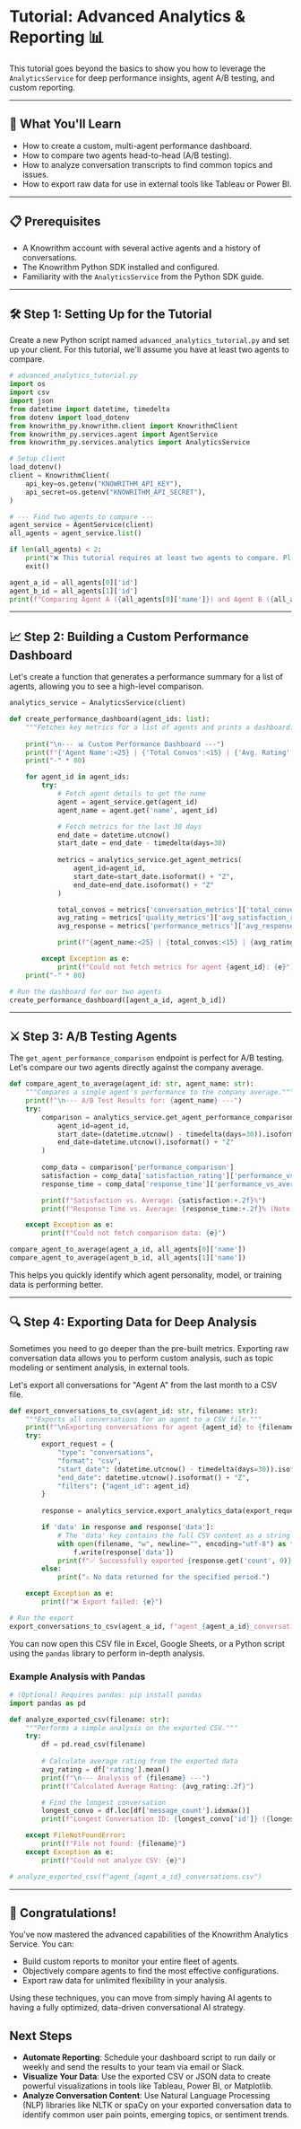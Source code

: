 # Tutorial: Advanced Analytics & Reporting 📊

This tutorial goes beyond the basics to show you how to leverage the `AnalyticsService` for deep performance insights, agent A/B testing, and custom reporting.

---

## 🎯 What You'll Learn

- How to create a custom, multi-agent performance dashboard.
- How to compare two agents head-to-head (A/B testing).
- How to analyze conversation transcripts to find common topics and issues.
- How to export raw data for use in external tools like Tableau or Power BI.

---

## 📋 Prerequisites

- A Knowrithm account with several active agents and a history of conversations.
- The Knowrithm Python SDK installed and configured.
- Familiarity with the `AnalyticsService` from the Python SDK guide.

---

## 🛠️ Step 1: Setting Up for the Tutorial

Create a new Python script named `advanced_analytics_tutorial.py` and set up your client. For this tutorial, we'll assume you have at least two agents to compare.

```python
# advanced_analytics_tutorial.py
import os
import csv
import json
from datetime import datetime, timedelta
from dotenv import load_dotenv
from knowrithm_py.knowrithm.client import KnowrithmClient
from knowrithm_py.services.agent import AgentService
from knowrithm_py.services.analytics import AnalyticsService

# Setup client
load_dotenv()
client = KnowrithmClient(
    api_key=os.getenv("KNOWRITHM_API_KEY"),
    api_secret=os.getenv("KNOWRITHM_API_SECRET"),
)

# --- Find two agents to compare ---
agent_service = AgentService(client)
all_agents = agent_service.list()

if len(all_agents) < 2:
    print("❌ This tutorial requires at least two agents to compare. Please create more agents.")
    exit()

agent_a_id = all_agents[0]['id']
agent_b_id = all_agents[1]['id']
print(f"Comparing Agent A ({all_agents[0]['name']}) and Agent B ({all_agents[1]['name']})")
```

---

## 📈 Step 2: Building a Custom Performance Dashboard

Let's create a function that generates a performance summary for a list of agents, allowing you to see a high-level comparison.

```python
analytics_service = AnalyticsService(client)

def create_performance_dashboard(agent_ids: list):
    """Fetches key metrics for a list of agents and prints a dashboard."""
    
    print("\n--- 📊 Custom Performance Dashboard ---")
    print(f"{'Agent Name':<25} | {'Total Convos':<15} | {'Avg. Rating':<15} | {'Avg. Response (s)':<20}")
    print("-" * 80)

    for agent_id in agent_ids:
        try:
            # Fetch agent details to get the name
            agent = agent_service.get(agent_id)
            agent_name = agent.get('name', agent_id)

            # Fetch metrics for the last 30 days
            end_date = datetime.utcnow()
            start_date = end_date - timedelta(days=30)
            
            metrics = analytics_service.get_agent_metrics(
                agent_id=agent_id,
                start_date=start_date.isoformat() + "Z",
                end_date=end_date.isoformat() + "Z"
            )

            total_convos = metrics['conversation_metrics']['total_conversations']
            avg_rating = metrics['quality_metrics']['avg_satisfaction_rating']
            avg_response = metrics['performance_metrics']['avg_response_time_seconds']

            print(f"{agent_name:<25} | {total_convos:<15} | {avg_rating:<15.2f} | {avg_response:<20.2f}")

        except Exception as e:
            print(f"Could not fetch metrics for agent {agent_id}: {e}")
    print("-" * 80)

# Run the dashboard for our two agents
create_performance_dashboard([agent_a_id, agent_b_id])
```

---

## ⚔️ Step 3: A/B Testing Agents

The `get_agent_performance_comparison` endpoint is perfect for A/B testing. Let's compare our two agents directly against the company average.

```python
def compare_agent_to_average(agent_id: str, agent_name: str):
    """Compares a single agent's performance to the company average."""
    print(f"\n--- A/B Test Results for: {agent_name} ---")
    try:
        comparison = analytics_service.get_agent_performance_comparison(
            agent_id=agent_id,
            start_date=(datetime.utcnow() - timedelta(days=30)).isoformat() + "Z",
            end_date=datetime.utcnow().isoformat() + "Z"
        )
        
        comp_data = comparison['performance_comparison']
        satisfaction = comp_data['satisfaction_rating']['performance_vs_average_percent']
        response_time = comp_data['response_time']['performance_vs_average_percent']

        print(f"Satisfaction vs. Average: {satisfaction:+.2f}%")
        print(f"Response Time vs. Average: {response_time:+.2f}% (Note: Negative is better)")

    except Exception as e:
        print(f"Could not fetch comparison data: {e}")

compare_agent_to_average(agent_a_id, all_agents[0]['name'])
compare_agent_to_average(agent_b_id, all_agents[1]['name'])
```

This helps you quickly identify which agent personality, model, or training data is performing better.

---

## 🔍 Step 4: Exporting Data for Deep Analysis

Sometimes you need to go deeper than the pre-built metrics. Exporting raw conversation data allows you to perform custom analysis, such as topic modeling or sentiment analysis, in external tools.

Let's export all conversations for "Agent A" from the last month to a CSV file.

```python
def export_conversations_to_csv(agent_id: str, filename: str):
    """Exports all conversations for an agent to a CSV file."""
    print(f"\nExporting conversations for agent {agent_id} to {filename}...")
    try:
        export_request = {
            "type": "conversations",
            "format": "csv",
            "start_date": (datetime.utcnow() - timedelta(days=30)).isoformat() + "Z",
            "end_date": datetime.utcnow().isoformat() + "Z",
            "filters": {"agent_id": agent_id}
        }
        
        response = analytics_service.export_analytics_data(export_request)

        if 'data' in response and response['data']:
            # The 'data' key contains the full CSV content as a string
            with open(filename, "w", newline="", encoding="utf-8") as f:
                f.write(response['data'])
            print(f"✅ Successfully exported {response.get('count', 0)} conversations.")
        else:
            print("⚠️ No data returned for the specified period.")

    except Exception as e:
        print(f"❌ Export failed: {e}")

# Run the export
export_conversations_to_csv(agent_a_id, f"agent_{agent_a_id}_conversations.csv")
```

You can now open this CSV file in Excel, Google Sheets, or a Python script using the `pandas` library to perform in-depth analysis.

### Example Analysis with Pandas

```python
# (Optional) Requires pandas: pip install pandas
import pandas as pd

def analyze_exported_csv(filename: str):
    """Performs a simple analysis on the exported CSV."""
    try:
        df = pd.read_csv(filename)
        
        # Calculate average rating from the exported data
        avg_rating = df['rating'].mean()
        print(f"\n--- Analysis of {filename} ---")
        print(f"Calculated Average Rating: {avg_rating:.2f}")

        # Find the longest conversation
        longest_convo = df.loc[df['message_count'].idxmax()]
        print(f"Longest Conversation ID: {longest_convo['id']} ({longest_convo['message_count']} messages)")

    except FileNotFoundError:
        print(f"File not found: {filename}")
    except Exception as e:
        print(f"Could not analyze CSV: {e}")

# analyze_exported_csv(f"agent_{agent_a_id}_conversations.csv")
```

---

## 🎉 Congratulations!

You've now mastered the advanced capabilities of the Knowrithm Analytics Service. You can:
- Build custom reports to monitor your entire fleet of agents.
- Objectively compare agents to find the most effective configurations.
- Export raw data for unlimited flexibility in your analysis.

Using these techniques, you can move from simply having AI agents to having a fully optimized, data-driven conversational AI strategy.

## Next Steps

-   **Automate Reporting**: Schedule your dashboard script to run daily or weekly and send the results to your team via email or Slack.
-   **Visualize Your Data**: Use the exported CSV or JSON data to create powerful visualizations in tools like Tableau, Power BI, or Matplotlib.
-   **Analyze Conversation Content**: Use Natural Language Processing (NLP) libraries like NLTK or spaCy on your exported conversation data to identify common user pain points, emerging topics, or sentiment trends.
